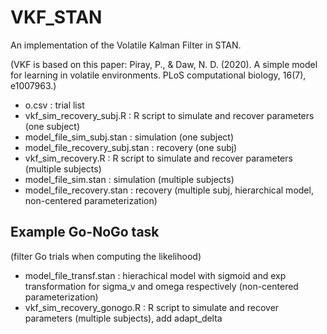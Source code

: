# VKF_STAN
An implementation of the Volatile Kalman Filter in STAN.


(VKF is based on this paper: Piray, P., & Daw, N. D. (2020). A simple model for learning in volatile environments. PLoS computational biology, 16(7), e1007963.)

- o.csv : trial list
- vkf_sim_recovery_subj.R : R script to simulate and recover parameters (one subject)
- model_file_sim_subj.stan : simulation (one subject)
- model_file_recovery_subj.stan : recovery (one subj)
- vkf_sim_recovery.R : R script to simulate and recover parameters (multiple subjects)
- model_file_sim.stan : simulation (multiple subjects)
- model_file_recovery.stan : recovery (multiple subj, hierarchical model, non-centered parameterization)

## Example Go-NoGo task 
(filter Go trials when computing the likelihood)
- model_file_transf.stan : hierachical model with sigmoid and exp transformation for sigma_v and omega respectively (non-centered parameterization)
- vkf_sim_recovery_gonogo.R : R script to simulate and recover parameters (multiple subjects), add adapt_delta


